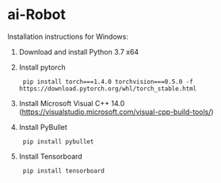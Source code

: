 # ai-Robot

Installation instructions for Windows:

1. Download and install Python 3.7 x64

2. Install pytorch

      	pip install torch===1.4.0 torchvision===0.5.0 -f https://download.pytorch.org/whl/torch_stable.html
      
3. Install Microsoft Visual C++ 14.0 (https://visualstudio.microsoft.com/visual-cpp-build-tools/)

4. Install PyBullet

      	pip install pybullet
        
5. Install Tensorboard

      	pip install tensorboard
